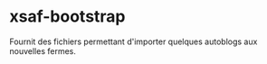 xsaf-bootstrap
==============

Fournit des fichiers permettant d'importer quelques autoblogs aux nouvelles fermes.
